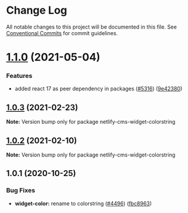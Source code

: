 # Change Log

All notable changes to this project will be documented in this file.
See [Conventional Commits](https://conventionalcommits.org) for commit guidelines.

# [1.1.0](https://github.com/netlify/netlify-cms/tree/master/packages/netlify-cms-widget-colorstring/compare/netlify-cms-widget-colorstring@1.0.3...netlify-cms-widget-colorstring@1.1.0) (2021-05-04)


### Features

* added react 17 as peer dependency in packages ([#5316](https://github.com/netlify/netlify-cms/tree/master/packages/netlify-cms-widget-colorstring/issues/5316)) ([9e42380](https://github.com/netlify/netlify-cms/tree/master/packages/netlify-cms-widget-colorstring/commit/9e423805707321396eec137f5b732a5b07a0dd3f))





## [1.0.3](https://github.com/netlify/netlify-cms/tree/master/packages/netlify-cms-widget-colorstring/compare/netlify-cms-widget-colorstring@1.0.2...netlify-cms-widget-colorstring@1.0.3) (2021-02-23)

**Note:** Version bump only for package netlify-cms-widget-colorstring





## [1.0.2](https://github.com/netlify/netlify-cms/tree/master/packages/netlify-cms-widget-colorstring/compare/netlify-cms-widget-colorstring@1.0.1...netlify-cms-widget-colorstring@1.0.2) (2021-02-10)

**Note:** Version bump only for package netlify-cms-widget-colorstring





## 1.0.1 (2020-10-25)


### Bug Fixes

* **widget-color:** rename to colorstring ([#4496](https://github.com/netlify/netlify-cms/tree/master/packages/netlify-cms-widget-colorstring/issues/4496)) ([fbc8963](https://github.com/netlify/netlify-cms/tree/master/packages/netlify-cms-widget-colorstring/commit/fbc89637267f65ede25cd15ff6ed832ab3eb44dc))
